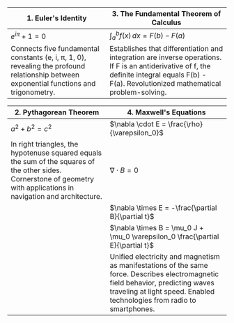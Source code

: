 | **1. Euler's Identity** | **3. The Fundamental Theorem of Calculus** |
|------------------------|------------------------------------------|
| $e^{i\pi} + 1 = 0$     | $\int_a^b f(x) \, dx = F(b) - F(a)$     |
| Connects five fundamental constants (e, i, π, 1, 0), revealing the profound relationship between exponential functions and trigonometry. | Establishes that differentiation and integration are inverse operations. If F is an antiderivative of f, the definite integral equals F(b) - F(a). Revolutionized mathematical problem-solving. |

| **2. Pythagorean Theorem** | **4. Maxwell's Equations** |
|---------------------------|---------------------------|
| $a^2 + b^2 = c^2$         | $\nabla \cdot E = \frac{\rho}{\varepsilon_0}$ |
| In right triangles, the hypotenuse squared equals the sum of the squares of the other sides. Cornerstone of geometry with applications in navigation and architecture. | $\nabla \cdot B = 0$ |
|                          | $\nabla \times E = -\frac{\partial B}{\partial t}$ |
|                          | $\nabla \times B = \mu_0 J + \mu_0 \varepsilon_0 \frac{\partial E}{\partial t}$ |
|                          | Unified electricity and magnetism as manifestations of the same force. Describes electromagnetic field behavior, predicting waves traveling at light speed. Enabled technologies from radio to smartphones. |